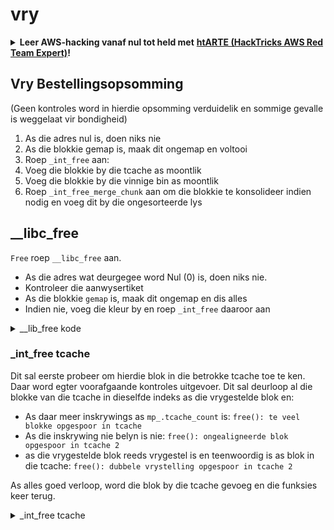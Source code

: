 # vry

<details>

<summary><strong>Leer AWS-hacking vanaf nul tot held met</strong> <a href="https://training.hacktricks.xyz/courses/arte"><strong>htARTE (HackTricks AWS Red Team Expert)</strong></a><strong>!</strong></summary>

Ander maniere om HackTricks te ondersteun:

* As jy wil sien dat jou **maatskappy geadverteer word in HackTricks** of **HackTricks aflaai in PDF-formaat** Kyk na die [**INSKRYWINGSPLANNE**](https://github.com/sponsors/carlospolop)!
* Kry die [**amptelike PEASS & HackTricks swag**](https://peass.creator-spring.com)
* Ontdek [**Die PEASS Familie**](https://opensea.io/collection/the-peass-family), ons versameling eksklusiewe [**NFTs**](https://opensea.io/collection/the-peass-family)
* **Sluit aan by die** 💬 [**Discord-groep**](https://discord.gg/hRep4RUj7f) of die [**telegram-groep**](https://t.me/peass) of **volg** ons op **Twitter** 🐦 [**@hacktricks\_live**](https://twitter.com/hacktricks\_live)**.**
* **Deel jou haktruuks deur PR's in te dien by die** [**HackTricks**](https://github.com/carlospolop/hacktricks) en [**HackTricks Cloud**](https://github.com/carlospolop/hacktricks-cloud) github-opslag.

</details>

## Vry Bestellingsopsomming <a href="#libc_free" id="libc_free"></a>

(Geen kontroles word in hierdie opsomming verduidelik en sommige gevalle is weggelaat vir bondigheid)

1. As die adres nul is, doen niks nie
2. As die blokkie gemap is, maak dit ongemap en voltooi
3. Roep `_int_free` aan:
1. Voeg die blokkie by die tcache as moontlik
2. Voeg die blokkie by die vinnige bin as moontlik
3. Roep `_int_free_merge_chunk` aan om die blokkie te konsolideer indien nodig en voeg dit by die ongesorteerde lys

## \_\_libc\_free <a href="#libc_free" id="libc_free"></a>

`Free` roep `__libc_free` aan.

* As die adres wat deurgegee word Nul (0) is, doen niks nie.
* Kontroleer die aanwysertiket
* As die blokkie `gemap` is, maak dit ongemap en dis alles
* Indien nie, voeg die kleur by en roep `_int_free` daaroor aan

<details>

<summary>__lib_free kode</summary>
```c
void
__libc_free (void *mem)
{
mstate ar_ptr;
mchunkptr p;                          /* chunk corresponding to mem */

if (mem == 0)                              /* free(0) has no effect */
return;

/* Quickly check that the freed pointer matches the tag for the memory.
This gives a useful double-free detection.  */
if (__glibc_unlikely (mtag_enabled))
*(volatile char *)mem;

int err = errno;

p = mem2chunk (mem);

if (chunk_is_mmapped (p))                       /* release mmapped memory. */
{
/* See if the dynamic brk/mmap threshold needs adjusting.
Dumped fake mmapped chunks do not affect the threshold.  */
if (!mp_.no_dyn_threshold
&& chunksize_nomask (p) > mp_.mmap_threshold
&& chunksize_nomask (p) <= DEFAULT_MMAP_THRESHOLD_MAX)
{
mp_.mmap_threshold = chunksize (p);
mp_.trim_threshold = 2 * mp_.mmap_threshold;
LIBC_PROBE (memory_mallopt_free_dyn_thresholds, 2,
mp_.mmap_threshold, mp_.trim_threshold);
}
munmap_chunk (p);
}
else
{
MAYBE_INIT_TCACHE ();

/* Mark the chunk as belonging to the library again.  */
(void)tag_region (chunk2mem (p), memsize (p));

ar_ptr = arena_for_chunk (p);
_int_free (ar_ptr, p, 0);
}

__set_errno (err);
}
libc_hidden_def (__libc_free)
```
</details>

## \_int\_free <a href="#int_free" id="int_free"></a>

### \_int\_free begin <a href="#int_free" id="int_free"></a>

Dit begin met 'n paar kontroles om seker te maak:

* die **aanwyser** is **uitgelyn,** of veroorsaak fout `free(): ongeldige aanwyser`
* die **grootte** is nie minder as die minimum nie en dat die **grootte** ook **uitgelyn** is, of veroorsaak fout: `free(): ongeldige grootte`

<details>

<summary>_int_free begin</summary>
```c
// From https://github.com/bminor/glibc/blob/f942a732d37a96217ef828116ebe64a644db18d7/malloc/malloc.c#L4493C1-L4513C28

#define aligned_OK(m) (((unsigned long) (m) &MALLOC_ALIGN_MASK) == 0)

static void
_int_free (mstate av, mchunkptr p, int have_lock)
{
INTERNAL_SIZE_T size;        /* its size */
mfastbinptr *fb;             /* associated fastbin */

size = chunksize (p);

/* Little security check which won't hurt performance: the
allocator never wraps around at the end of the address space.
Therefore we can exclude some size values which might appear
here by accident or by "design" from some intruder.  */
if (__builtin_expect ((uintptr_t) p > (uintptr_t) -size, 0)
|| __builtin_expect (misaligned_chunk (p), 0))
malloc_printerr ("free(): invalid pointer");
/* We know that each chunk is at least MINSIZE bytes in size or a
multiple of MALLOC_ALIGNMENT.  */
if (__glibc_unlikely (size < MINSIZE || !aligned_OK (size)))
malloc_printerr ("free(): invalid size");

check_inuse_chunk(av, p);
```
</details>

### \_int\_free tcache <a href="#int_free" id="int_free"></a>

Dit sal eerste probeer om hierdie blok in die betrokke tcache toe te ken. Daar word egter voorafgaande kontroles uitgevoer. Dit sal deurloop al die blokke van die tcache in dieselfde indeks as die vrygestelde blok en:

* As daar meer inskrywings as `mp_.tcache_count` is: `free(): te veel blokke opgespoor in tcache`
* As die inskrywing nie belyn is nie: `free(): ongealigneerde blok opgespoor in tcache 2`
* as die vrygestelde blok reeds vrygestel is en teenwoordig is as blok in die tcache: `free(): dubbele vrystelling opgespoor in tcache 2`

As alles goed verloop, word die blok by die tcache gevoeg en die funksies keer terug.

<details>

<summary>_int_free tcache</summary>
```c
// From https://github.com/bminor/glibc/blob/f942a732d37a96217ef828116ebe64a644db18d7/malloc/malloc.c#L4515C1-L4554C7
#if USE_TCACHE
{
size_t tc_idx = csize2tidx (size);
if (tcache != NULL && tc_idx < mp_.tcache_bins)
{
/* Check to see if it's already in the tcache.  */
tcache_entry *e = (tcache_entry *) chunk2mem (p);

/* This test succeeds on double free.  However, we don't 100%
trust it (it also matches random payload data at a 1 in
2^<size_t> chance), so verify it's not an unlikely
coincidence before aborting.  */
if (__glibc_unlikely (e->key == tcache_key))
{
tcache_entry *tmp;
size_t cnt = 0;
LIBC_PROBE (memory_tcache_double_free, 2, e, tc_idx);
for (tmp = tcache->entries[tc_idx];
tmp;
tmp = REVEAL_PTR (tmp->next), ++cnt)
{
if (cnt >= mp_.tcache_count)
malloc_printerr ("free(): too many chunks detected in tcache");
if (__glibc_unlikely (!aligned_OK (tmp)))
malloc_printerr ("free(): unaligned chunk detected in tcache 2");
if (tmp == e)
malloc_printerr ("free(): double free detected in tcache 2");
/* If we get here, it was a coincidence.  We've wasted a
few cycles, but don't abort.  */
}
}

if (tcache->counts[tc_idx] < mp_.tcache_count)
{
tcache_put (p, tc_idx);
return;
}
}
}
#endif
```
</details>

### \_int\_free vinnige bin <a href="#int_free" id="int_free"></a>

Begin deur te kontroleer of die grootte geskik is vir 'n vinnige bin en kyk of dit moontlik is om dit naby die boonste brokkie te stel.

Voeg dan die vrygemaakte brokkie by die boonste van die vinnige bin terwyl daar 'n paar kontroles uitgevoer word:

- As die grootte van die brokkie ongeldig is (te groot of te klein) veroorsaak dit: `free(): ongeldige volgende grootte (vinnig)`
- As die bygevoegde brokkie reeds die boonste van die vinnige bin was: `dubbele vry of korrupsie (vinnigtop)`
- As die grootte van die brokkie bo aan 'n verskillende grootte het as die brokkie wat ons byvoeg: `ongeldige vinnige bin inskrywing (vry)`
```c
// From https://github.com/bminor/glibc/blob/f942a732d37a96217ef828116ebe64a644db18d7/malloc/malloc.c#L4556C2-L4631C4

/*
If eligible, place chunk on a fastbin so it can be found
and used quickly in malloc.
*/

if ((unsigned long)(size) <= (unsigned long)(get_max_fast ())

#if TRIM_FASTBINS
/*
If TRIM_FASTBINS set, don't place chunks
bordering top into fastbins
*/
&& (chunk_at_offset(p, size) != av->top)
#endif
) {

if (__builtin_expect (chunksize_nomask (chunk_at_offset (p, size))
<= CHUNK_HDR_SZ, 0)
|| __builtin_expect (chunksize (chunk_at_offset (p, size))
>= av->system_mem, 0))
{
bool fail = true;
/* We might not have a lock at this point and concurrent modifications
of system_mem might result in a false positive.  Redo the test after
getting the lock.  */
if (!have_lock)
{
__libc_lock_lock (av->mutex);
fail = (chunksize_nomask (chunk_at_offset (p, size)) <= CHUNK_HDR_SZ
|| chunksize (chunk_at_offset (p, size)) >= av->system_mem);
__libc_lock_unlock (av->mutex);
}

if (fail)
malloc_printerr ("free(): invalid next size (fast)");
}

free_perturb (chunk2mem(p), size - CHUNK_HDR_SZ);

atomic_store_relaxed (&av->have_fastchunks, true);
unsigned int idx = fastbin_index(size);
fb = &fastbin (av, idx);

/* Atomically link P to its fastbin: P->FD = *FB; *FB = P;  */
mchunkptr old = *fb, old2;

if (SINGLE_THREAD_P)
{
/* Check that the top of the bin is not the record we are going to
add (i.e., double free).  */
if (__builtin_expect (old == p, 0))
malloc_printerr ("double free or corruption (fasttop)");
p->fd = PROTECT_PTR (&p->fd, old);
*fb = p;
}
else
do
{
/* Check that the top of the bin is not the record we are going to
add (i.e., double free).  */
if (__builtin_expect (old == p, 0))
malloc_printerr ("double free or corruption (fasttop)");
old2 = old;
p->fd = PROTECT_PTR (&p->fd, old);
}
while ((old = catomic_compare_and_exchange_val_rel (fb, p, old2))
!= old2);

/* Check that size of fastbin chunk at the top is the same as
size of the chunk that we are adding.  We can dereference OLD
only if we have the lock, otherwise it might have already been
allocated again.  */
if (have_lock && old != NULL
&& __builtin_expect (fastbin_index (chunksize (old)) != idx, 0))
malloc_printerr ("invalid fastbin entry (free)");
}
```
### \_int\_free finale <a href="#int_free" id="int_free"></a>

Indien die blok nog nie toegewys is aan enige houer nie, roep `_int_free_merge_chunk` aan.

<details>

<summary>_int_free finale</summary>
```c
/*
Consolidate other non-mmapped chunks as they arrive.
*/

else if (!chunk_is_mmapped(p)) {

/* If we're single-threaded, don't lock the arena.  */
if (SINGLE_THREAD_P)
have_lock = true;

if (!have_lock)
__libc_lock_lock (av->mutex);

_int_free_merge_chunk (av, p, size);

if (!have_lock)
__libc_lock_unlock (av->mutex);
}
/*
If the chunk was allocated via mmap, release via munmap().
*/

else {
munmap_chunk (p);
}
}
```
</details>

## \_int\_free\_merge\_chunk

Hierdie funksie sal probeer om blok P van GROOTTE bytes met sy bure te kombineer. Plaas die resulterende blok op die ongesorteerde bin lys.

Sekere kontroles word uitgevoer:

* As die blok die boonste blok is: `double free or corruption (top)`
* As die volgende blok buite die grense van die arena is: `double free or corruption (out)`
* As die blok nie gemerk is as gebruik nie (in die `prev_inuse` van die volgende blok): `double free or corruption (!prev)`
* As die volgende blok 'n te klein of te groot grootte het: `free(): invalid next size (normal)`
* as die vorige blok nie in gebruik is nie, sal dit probeer konsolideer. Maar, as die prev\_size verskil van die grootte wat in die vorige blok aangedui word: `corrupted size vs. prev_size while consolidating`

<details>

<summary>_int_free_merge_chunk kode</summary>
```c
// From https://github.com/bminor/glibc/blob/f942a732d37a96217ef828116ebe64a644db18d7/malloc/malloc.c#L4660C1-L4702C2

/* Try to merge chunk P of SIZE bytes with its neighbors.  Put the
resulting chunk on the appropriate bin list.  P must not be on a
bin list yet, and it can be in use.  */
static void
_int_free_merge_chunk (mstate av, mchunkptr p, INTERNAL_SIZE_T size)
{
mchunkptr nextchunk = chunk_at_offset(p, size);

/* Lightweight tests: check whether the block is already the
top block.  */
if (__glibc_unlikely (p == av->top))
malloc_printerr ("double free or corruption (top)");
/* Or whether the next chunk is beyond the boundaries of the arena.  */
if (__builtin_expect (contiguous (av)
&& (char *) nextchunk
>= ((char *) av->top + chunksize(av->top)), 0))
malloc_printerr ("double free or corruption (out)");
/* Or whether the block is actually not marked used.  */
if (__glibc_unlikely (!prev_inuse(nextchunk)))
malloc_printerr ("double free or corruption (!prev)");

INTERNAL_SIZE_T nextsize = chunksize(nextchunk);
if (__builtin_expect (chunksize_nomask (nextchunk) <= CHUNK_HDR_SZ, 0)
|| __builtin_expect (nextsize >= av->system_mem, 0))
malloc_printerr ("free(): invalid next size (normal)");

free_perturb (chunk2mem(p), size - CHUNK_HDR_SZ);

/* Consolidate backward.  */
if (!prev_inuse(p))
{
INTERNAL_SIZE_T prevsize = prev_size (p);
size += prevsize;
p = chunk_at_offset(p, -((long) prevsize));
if (__glibc_unlikely (chunksize(p) != prevsize))
malloc_printerr ("corrupted size vs. prev_size while consolidating");
unlink_chunk (av, p);
}

/* Write the chunk header, maybe after merging with the following chunk.  */
size = _int_free_create_chunk (av, p, size, nextchunk, nextsize);
_int_free_maybe_consolidate (av, size);
}
```
</details>

<details>

<summary><strong>Leer AWS-hacking vanaf nul tot held met</strong> <a href="https://training.hacktricks.xyz/courses/arte"><strong>htARTE (HackTricks AWS Red Team Expert)</strong></a><strong>!</strong></summary>

Ander maniere om HackTricks te ondersteun:

* As jy jou **maatskappy geadverteer wil sien in HackTricks** of **HackTricks in PDF wil aflaai** Kyk na die [**INSKRYWINGSPLANNE**](https://github.com/sponsors/carlospolop)!
* Kry die [**amptelike PEASS & HackTricks swag**](https://peass.creator-spring.com)
* Ontdek [**Die PEASS-familie**](https://opensea.io/collection/the-peass-family), ons versameling eksklusiewe [**NFT's**](https://opensea.io/collection/the-peass-family)
* **Sluit aan by die** 💬 [**Discord-groep**](https://discord.gg/hRep4RUj7f) of die [**telegram-groep**](https://t.me/peass) of **volg** ons op **Twitter** 🐦 [**@hacktricks\_live**](https://twitter.com/hacktricks\_live)**.**
* **Deel jou haktruuks deur PR's in te dien by die** [**HackTricks**](https://github.com/carlospolop/hacktricks) en [**HackTricks Cloud**](https://github.com/carlospolop/hacktricks-cloud) github-opslag. 

</details>
